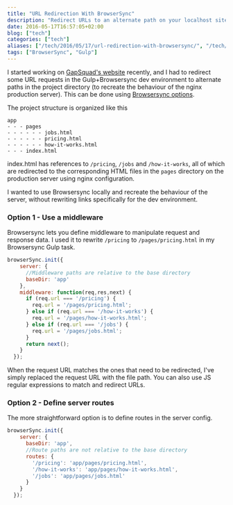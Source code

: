 ```yaml
---
title: "URL Redirection With BrowserSync"
description: "Redirect URLs to an alternate path on your localhost site with Browsersync"
date: 2016-05-17T16:57:05+02:00
blog: ["tech"]
categories: ["tech"]
aliases: ["/tech/2016/05/17/url-redirection-with-browsersync/", "/tech/2016/05/17/url-redirection-with-browsersync"]
tags: ["BrowserSync", "Gulp"]
---
```


I started working on [GapSquad's website](https://www.gapsquad.com) recently, and I had to redirect some URL requests in the Gulp+Browsersync dev environment to alternate paths in the project directory (to recreate the behaviour of the nginx production server). This can be done using [Browsersync options](https://www.browsersync.io/docs/options/).

The project structure is organized like this

```
app
- - - pages
- - - - - - jobs.html
- - - - - - pricing.html
- - - - - - how-it-works.html
- - - index.html
```

index.html has references to `/pricing`, `/jobs` and `/how-it-works`, all of which are redirected to the corresponding HTML files in the `pages` directory on the production server using nginx configuration.

I wanted to use Browsersync locally and recreate the behaviour of the server, without rewriting links specifically for the dev environment.

### Option 1 - Use a middleware
Browsersync lets you define middleware to manipulate request and response data. I used it to rewrite `/pricing` to `/pages/pricing.html` in my Browsersync Gulp task.

```javascript
browserSync.init({
    server: {
      //Middleware paths are relative to the base directory
      baseDir: 'app'
    },
    middleware: function(req,res,next) {
      if (req.url === '/pricing') {
        req.url = '/pages/pricing.html';
      } else if (req.url === '/how-it-works') {
        req.url = '/pages/how-it-works.html';
      } else if (req.url === '/jobs') {
        req.url = '/pages/jobs.html';
      }
      return next();
    }
  });
```
When the request URL matches the ones that need to be redirected, I've simply replaced the request URL with the file path. You can also use JS regular expressions to match and redirect URLs.

### Option 2 - Define server routes
The more straightforward option is to define routes in the server config.

```javascript
browserSync.init({
    server: {
      baseDir: 'app',
      //Route paths are not relative to the base directory
      routes: {
        '/pricing': 'app/pages/pricing.html',
        '/how-it-works': 'app/pages/how-it-works.html',
        '/jobs': 'app/pages/jobs.html'
      }
    }
  });
```
